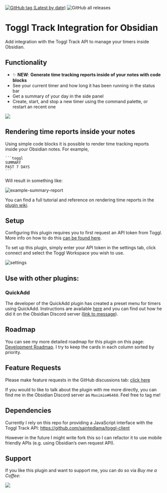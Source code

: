 [![GitHub tag (Latest by date)](https://img.shields.io/github/v/tag/mcndt/obsidian-toggl-integration)](https://github.com/mcndt/obsidian-toggl-integration/releases) ![GitHub all releases](https://img.shields.io/github/downloads/mcndt/obsidian-toggl-integration/total)

# Toggl Track Integration for Obsidian

Add integration with the Toggl Track API to manage your timers inside Obsidian.

## Functionality

- ✨ **NEW**: **Generate time tracking reports inside of your notes with code blocks**
- See your current timer and how long it has been running in the status bar
- Get a summary of your day in the side panel
- Create, start, and stop a new timer using the command palette, or restart an recent one

![](https://raw.githubusercontent.com/mcndt/obsidian-toggl-integration/master/demo2.gif)

## Rendering time reports inside your notes

Using simple code blocks it is possible to render time tracking reports inside your Obsidian notes. For example,

````
```toggl
SUMMARY
PAST 7 DAYS
```
````

Will result in something like:

![example-summary-report](https://user-images.githubusercontent.com/23149353/148293946-4e70ede9-0a9f-401e-af4b-f954caaeed84.png)

You can find a full tutorial and reference on rendering time reports in the [plugin wiki](<https://github.com/mcndt/obsidian-toggl-integration/wiki/Toggl-Query-Language-(TQL)-Reference>).

## Setup

Configuring this plugin requires you to first request an API token from Toggl. More info on how to do this [can be found here](https://support.toggl.com/en/articles/3116844-where-is-my-api-token-located).

To set up this plugin, simply enter your API token in the settings tab, click connect and select the Toggl Workspace you wish to use.

![settings](https://raw.githubusercontent.com/mcndt/obsidian-toggl-integration/master/settings.png)

## Use with other plugins:

### QuickAdd

The developer of the QuickAdd plugin has created a preset menu for timers using QuickAdd. Instructions are available [here](https://github.com/chhoumann/quickadd/blob/master/docs/docs/Examples/Macro_TogglManager.md) and you can find out how he did it on the Obsidian Discord server ([link to message](https://discord.com/channels/686053708261228577/707816848615407697/876069796553293835)).

## Roadmap

You can see my more detailed roadmap for this plugin on this page: [Development Roadmap](https://github.com/mcndt/obsidian-toggl-integration/projects/1). I try to keep the cards in each column sorted by priority.

## Feature Requests

Please make feature requests in the GitHub discussions tab: [click here](https://github.com/mcndt/obsidian-toggl-integration/discussions/categories/feature-requests)

If you would to like to talk about the plugin with me more directly, you can find me in the Obsidian Discord server as `Maximio#6460`. Feel free to tag me!

## Dependencies

Currently I rely on this repo for providing a JavaScript interface with the Toggl Track API: https://github.com/saintedlama/toggl-client

However in the future I might write fork this so I can refactor it to use mobile friendly APIs (e.g. using Obsidian’s own request API).

## Support

If you like this plugin and want to support me, you can do so via _Buy me a Coffee_:

<a href="https://www.buymeacoffee.com/mcndt"><img src="https://img.buymeacoffee.com/button-api/?text=Buy me a coffee&emoji=&slug=mcndt&button_colour=5F7FFF&font_colour=ffffff&font_family=Inter&outline_colour=000000&coffee_colour=FFDD00"></a>
